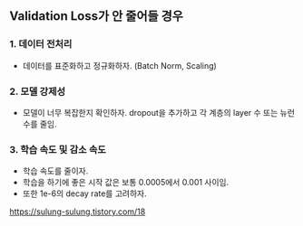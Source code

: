 


## Validation Loss가 안 줄어들 경우

### 1. 데이터 전처리 
- 데이터를 표준화하고 정규화하자. (Batch Norm, Scaling)

### 2. 모델 강제성 
- 모델이 너무 복잡한지 확인하자. dropout을 추가하고 각 계층의 layer 수 또는 뉴런 수를 줄임.

### 3. 학습 속도 및 감소 속도 
- 학습 속도를 줄이자.
- 학습을 하기에 좋은 시작 값은 보통 0.0005에서 0.001 사이임.
- 또한 1e-6의 decay rate를 고려하자. 

https://sulung-sulung.tistory.com/18
